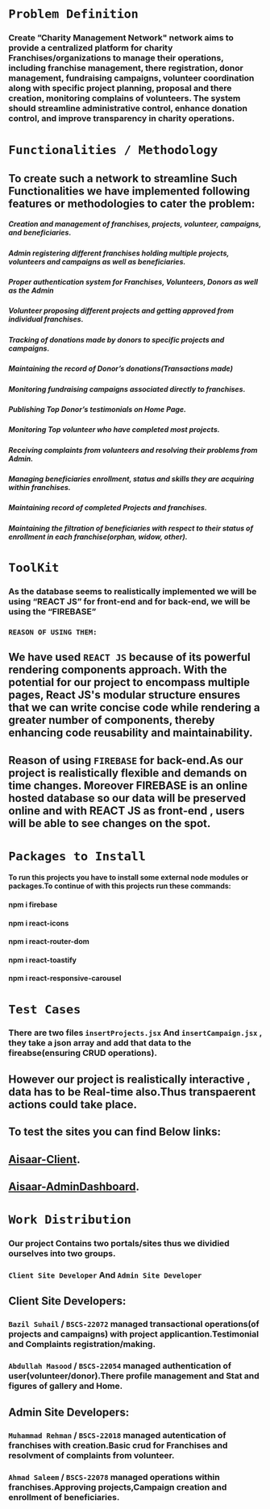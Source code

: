 # `Problem Definition`
### Create ”Charity Management Network" network aims to provide a centralized platform for charity Franchises/organizations to manage their operations, including franchise management, there registration, donor management, fundraising campaigns, volunteer coordination along with specific project planning, proposal and there creation, monitoring complains of volunteers. The system should streamline administrative control, enhance donation control, and improve transparency in charity operations. 

# `Functionalities / Methodology`
## To create such a network to streamline Such Functionalities we have implemented following features or methodologies to cater the problem:
##### Creation and management of franchises, projects, volunteer, campaigns, and beneficiaries.
##### Admin registering different franchises holding multiple projects, volunteers and campaigns as well as beneficiaries. 
##### Proper authentication system for Franchises, Volunteers, Donors as well as the Admin
##### Volunteer proposing different projects and getting approved from individual franchises. 
##### Tracking of donations made by donors to specific projects and campaigns. 
##### Maintaining the record of Donor’s donations(Transactions made)
##### Monitoring fundraising campaigns associated directly to franchises. 
##### Publishing Top Donor’s testimonials on Home Page.
##### Monitoring Top volunteer who have completed most projects.
##### Receiving complaints from volunteers and resolving their problems from Admin.
##### Managing beneficiaries enrollment, status and skills they are acquiring within franchises.
##### Maintaining record of completed Projects and franchises.  
##### Maintaining the filtration of beneficiaries with respect to their status of enrollment in each franchise(orphan, widow, other). 

# `ToolKit`
### As the database seems to realistically implemented we will be using “REACT JS” for front-end and for back-end, we will be using the “FIREBASE” 
### `REASON OF USING THEM:`
## We have used `REACT JS` because of its powerful rendering components approach. With the potential for our project to encompass multiple pages, React JS's modular structure ensures that we can write concise code while rendering a greater number of components, thereby enhancing code reusability and maintainability.
## Reason of using `FIREBASE` for back-end.As our project is realistically flexible and demands on time changes. Moreover FIREBASE is an online hosted database so our data will be preserved online and with REACT JS as front-end , users will be able to see changes on the spot. 

# `Packages to Install`
#### To run this projects you have to install some external node modules or packages.To continue of with this projects run these commands:
#### npm i firebase
#### npm i react-icons
#### npm i react-router-dom
#### npm i react-toastify 
#### npm i react-responsive-carousel

# `Test Cases`
### There are two files `insertProjects.jsx` And `insertCampaign.jsx` , they take a json array and add that data to the fireabse(ensuring CRUD operations).
## However our project is realistically interactive , data has to be Real-time also.Thus transpaerent actions could take place.
## To test the sites you can find Below links:
## [Aisaar-Client](https://aisaar.netlify.app).
## [Aisaar-AdminDashboard](https://admin-aisaar.netlify.app).

# `Work Distribution`
### Our project Contains two portals/sites thus we dividied ourselves into two groups.
### `Client Site Developer` And `Admin Site Developer`
## Client Site Developers:
### `Bazil Suhail` / `BSCS-22072` managed transactional operations(of projects and campaigns) with project applicantion.Testimonial and Complaints registration/making.
### `Abdullah Masood` / `BSCS-22054` managed authentication of user(volunteer/donor).There profile management and Stat and figures of gallery and Home.

## Admin Site Developers:
### `Muhammad Rehman` / `BSCS-22018` managed autentication of franchises with creation.Basic crud for Franchises and resolvment of complaints from volunteer.
### `Ahmad Saleem` / `BSCS-22078` managed operations within franchises.Approving projects,Campaign creation and enrollment of beneficiaries.